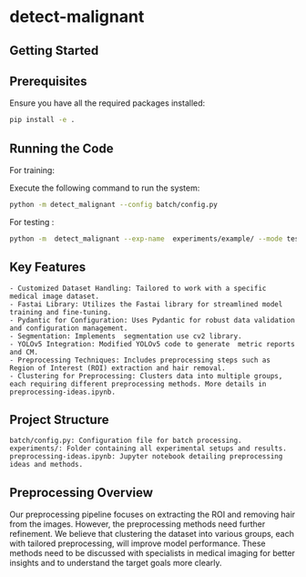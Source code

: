 # detect-malignant

## Getting Started
## Prerequisites

Ensure you have all the required packages installed:

```bash
pip install -e .
```

## Running the Code

For training: 

Execute the following command to run the system:

```bash
python -m detect_malignant --config batch/config.py
```
For testing :


```bash
python -m  detect_malignant --exp-name  experiments/example/ --mode test 
```


## Key Features

    - Customized Dataset Handling: Tailored to work with a specific medical image dataset.
    - Fastai Library: Utilizes the Fastai library for streamlined model training and fine-tuning.
    - Pydantic for Configuration: Uses Pydantic for robust data validation and configuration management.
    - Segmentation: Implements  segmentation use cv2 library.
    - YOLOv5 Integration: Modified YOLOv5 code to generate  metric reports and CM.
    - Preprocessing Techniques: Includes preprocessing steps such as Region of Interest (ROI) extraction and hair removal.
    - Clustering for Preprocessing: Clusters data into multiple groups, each requiring different preprocessing methods. More details in preprocessing-ideas.ipynb.

## Project Structure

    batch/config.py: Configuration file for batch processing.
    experiments/: Folder containing all experimental setups and results.
    preprocessing-ideas.ipynb: Jupyter notebook detailing preprocessing ideas and methods.

## Preprocessing Overview

Our preprocessing pipeline focuses on extracting the ROI and removing hair from the images. However, the preprocessing methods need further refinement. We believe that clustering the dataset into various groups, each with tailored preprocessing, will improve model performance. These methods need to be discussed with specialists in medical imaging for better insights and to understand the target goals more clearly.
    

